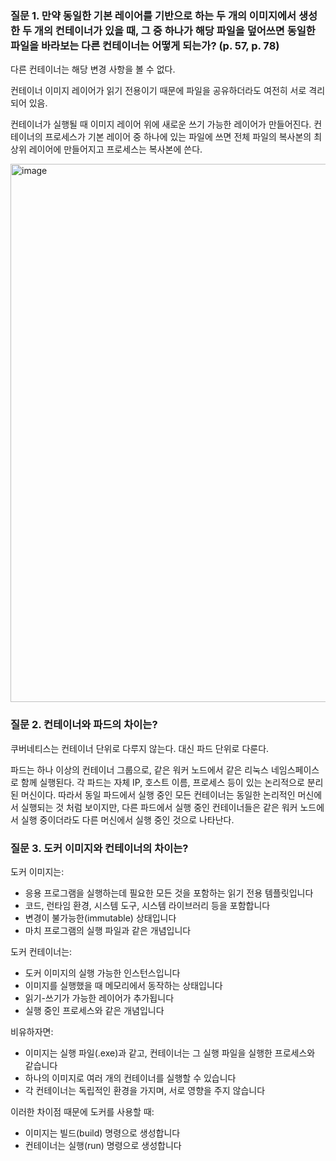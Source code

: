 ### 질문 1. 만약 동일한 기본 레이어를 기반으로 하는 두 개의 이미지에서 생성한 두 개의 컨테이너가 있을 때, 그 중 하나가 해당 파일을 덮어쓰면  동일한 파일을 바라보는 다른 컨테이너는 어떻게 되는가? (p. 57, p. 78)

다른 컨테이너는 해당 변경 사항을 볼 수 없다.

컨테이너 이미지 레이어가 읽기 전용이기 때문에 파일을 공유하더라도 여전히 서로 격리되어 있음. 

컨테이너가 실행될 때 이미지 레이어 위에 새로운 쓰기 가능한 레이어가 만들어진다. 컨테이너의 프로세스가 기본 레이어 중 하나에 있는 파일에 쓰면 전체 파일의 복사본의 최상위 레이어에 만들어지고 프로세스는 복사본에 쓴다. 

<img width="861" alt="image" src="https://github.com/user-attachments/assets/b2ba4de5-33dd-4347-a773-734b316d06a1" />


### 질문 2. 컨테이너와 파드의 차이는?

쿠버네티스는 컨테이너 단위로 다루지 않는다. 대신 파드 단위로 다룬다.

파드는 하나 이상의 컨테이너 그룹으로, 같은 워커 노드에서 같은 리눅스 네임스페이스로 함께 실행된다. 각 파드는 자체 IP, 호스트 이름, 프로세스 등이 있는 논리적으로 분리된 머신이다. 따라서 동일 파드에서 실행 중인 모든 컨테이너는 동일한 논리적인 머신에서 실행되는 것 처럼 보이지만, 다른 파드에서 실행 중인 컨테이너들은 같은 워커 노드에서 실행 중이더라도 다른 머신에서 실행 중인 것으로 나타난다.  

### 질문 3. 도커 이미지와 컨테이너의 차이는?

도커 이미지는:

- 응용 프로그램을 실행하는데 필요한 모든 것을 포함하는 읽기 전용 템플릿입니다
- 코드, 런타임 환경, 시스템 도구, 시스템 라이브러리 등을 포함합니다
- 변경이 불가능한(immutable) 상태입니다
- 마치 프로그램의 실행 파일과 같은 개념입니다

도커 컨테이너는:

- 도커 이미지의 실행 가능한 인스턴스입니다
- 이미지를 실행했을 때 메모리에서 동작하는 상태입니다
- 읽기-쓰기가 가능한 레이어가 추가됩니다
- 실행 중인 프로세스와 같은 개념입니다

비유하자면:

- 이미지는 실행 파일(.exe)과 같고, 컨테이너는 그 실행 파일을 실행한 프로세스와 같습니다
- 하나의 이미지로 여러 개의 컨테이너를 실행할 수 있습니다
- 각 컨테이너는 독립적인 환경을 가지며, 서로 영향을 주지 않습니다

이러한 차이점 때문에 도커를 사용할 때:

- 이미지는 빌드(build) 명령으로 생성합니다
- 컨테이너는 실행(run) 명령으로 생성합니다
